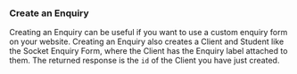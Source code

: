 ### Create an Enquiry

Creating an Enquiry can be useful if you want to use a custom enquiry form on your
website. Creating an Enquiry also creates a Client and Student like the Socket Enquiry Form, 
where the Client has the Enquiry label attached to them. The returned response is the `id` of
the Client you have just created.    
